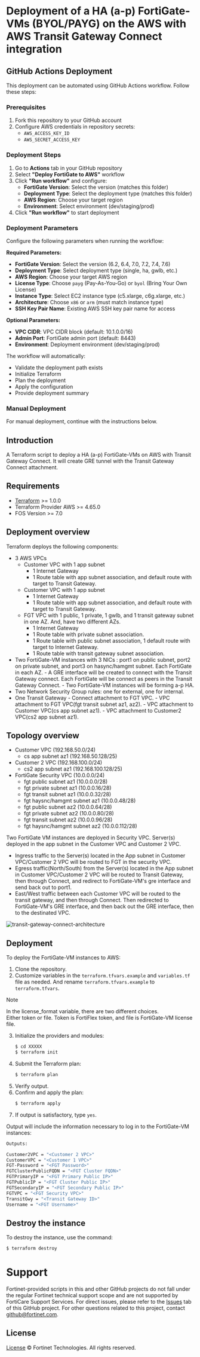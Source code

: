 # Deployment of a HA (a-p) FortiGate-VMs (BYOL/PAYG) on the AWS with AWS Transit Gateway Connect integration

## GitHub Actions Deployment

This deployment can be automated using GitHub Actions workflow. Follow these steps:

### Prerequisites
1. Fork this repository to your GitHub account
2. Configure AWS credentials in repository secrets:
   - `AWS_ACCESS_KEY_ID`
   - `AWS_SECRET_ACCESS_KEY`

### Deployment Steps
1. Go to **Actions** tab in your GitHub repository
2. Select **"Deploy FortiGate to AWS"** workflow
3. Click **"Run workflow"** and configure:
   - **FortiGate Version**: Select the version (matches this folder)
   - **Deployment Type**: Select the deployment type (matches this folder)
   - **AWS Region**: Choose your target region
   - **Environment**: Select environment (dev/staging/prod)
4. Click **"Run workflow"** to start deployment

### Deployment Parameters
Configure the following parameters when running the workflow:

**Required Parameters:**
- **FortiGate Version**: Select the version (6.2, 6.4, 7.0, 7.2, 7.4, 7.6)
- **Deployment Type**: Select deployment type (single, ha, gwlb, etc.)
- **AWS Region**: Choose your target AWS region
- **License Type**: Choose `payg` (Pay-As-You-Go) or `byol` (Bring Your Own License)
- **Instance Type**: Select EC2 instance type (c5.xlarge, c6g.xlarge, etc.)
- **Architecture**: Choose `x86` or `arm` (must match instance type)
- **SSH Key Pair Name**: Existing AWS SSH key pair name for access

**Optional Parameters:**
- **VPC CIDR**: VPC CIDR block (default: 10.1.0.0/16)
- **Admin Port**: FortiGate admin port (default: 8443)
- **Environment**: Deployment environment (dev/staging/prod)



The workflow will automatically:
- Validate the deployment path exists
- Initialize Terraform
- Plan the deployment
- Apply the configuration
- Provide deployment summary

### Manual Deployment
For manual deployment, continue with the instructions below.


## Introduction
A Terraform script to deploy a HA (a-p) FortiGate-VMs on AWS with Transit Gateway Connect.  It will create GRE tunnel with the Transit Gateway Connect attachment.

## Requirements
* [Terraform](https://learn.hashicorp.com/terraform/getting-started/install.html) >= 1.0.0
* Terraform Provider AWS >= 4.65.0
* FOS Version >= 7.0

## Deployment overview
Terraform deploys the following components:
   - 3 AWS VPCs
        - Customer VPC with 1 app subnet 
           - 1 Internet Gateway
           - 1 Route table with app subnet association, and default route with target to Transit Gateway.
        - Customer VPC with 1 app subnet 
           - 1 Internet Gateway
           - 1 Route table with app subnet association, and default route with target to Transit Gateway.
        - FGT VPC with 1 public, 1 private, 1 gwlb, and 1 transit gateway subnet in one AZ.  And, have two different AZs. 
           - 1 Internet Gateway
           - 1 Route table with private subnet association.
           - 1 Route table with public subnet association, 1 default route with target to Internet Gateway.
           - 1 Route table with transit gateway subnet association.
   - Two FortiGate-VM instances with 3 NICs : port1 on public subnet, port2 on private subnet, and port3 on hasync/hamgmt subnet.  Each FortiGate in each AZ.
           - A GRE interface will be created to connect with the Transit Gateway connect.  Each FortiGate will be connect as peers in the Transit Gateway Connect.
           - Two FortiGate-VM instances will be forming a-p HA.
   - Two Network Security Group rules: one for external, one for internal.
   - One Transit Gateway 
           - Connect attachment to FGT VPC.
           - VPC attachment to FGT VPC(fgt transit subnet az1, az2).
           - VPC attachment to Customer VPC(cs app subnet az1).
           - VPC attachment to Customer2 VPC(cs2 app subnet az1).

## Topology overview
* Customer VPC (192.168.50.0/24)
  - cs app subnet az1  (192.168.50.128/25)
* Customer 2 VPC (192.168.100.0/24)
  - cs2 app subnet az1  (192.168.100.128/25)
* FortiGate Security VPC (10.0.0.0/24)
  - fgt public subnet az1   (10.0.0.0/28)
  - fgt private subnet az1  (10.0.0.16/28)
  - fgt transit subnet az1  (10.0.0.32/28)
  - fgt haysnc/hamgmt subnet az1  (10.0.0.48/28)
  - fgt public subnet az2   (10.0.0.64/28)
  - fgt private subnet az2  (10.0.0.80/28)
  - fgt transit subnet az2  (10.0.0.96/28)
  - fgt haysnc/hamgmt subnet az2  (10.0.0.112/28)


Two FortiGate VM instances are deployed in Security VPC.
Server(s) deployed in the app subnet in the Customer VPC and Customer 2 VPC.

* Ingress traffic to the Server(s) located in the App subnet in Customer VPC/Customer 2 VPC will be routed to FGT in the security VPC. 
* Egress traffic(North/South) from the Server(s) located in the App subnet in Customer VPC/Customer 2 VPC will be routed to Transit Gateway, then through Connect, and redirect to FortiGate-VM's gre interface and send back out to port1.
* East/West traffic between each Customer VPC will be routed to the transit gateway, and then through Connect.  Then redirected to FortiGate-VM's GRE interface, and then back out the GRE interface, then to the destinated VPC.

![transit-gateway-connect-architecture](./transitgwyconnect.jpg?raw=true "Transit Gateway Connect Architecture")


## Deployment
To deploy the FortiGate-VM instances to AWS:
1. Clone the repository.
2. Customize variables in the `terraform.tfvars.example` and `variables.tf` file as needed.  And rename `terraform.tfvars.example` to `terraform.tfvars`.
> [!NOTE]    
> In the license_format variable, there are two different choices.   
> Either token or file.  Token is FortiFlex token, and file is FortiGate-VM license file.
3. Initialize the providers and modules:
   ```sh
   $ cd XXXXX
   $ terraform init
    ```
4. Submit the Terraform plan:
   ```sh
   $ terraform plan
   ```
5. Verify output.
6. Confirm and apply the plan:
   ```sh
   $ terraform apply
   ```
7. If output is satisfactory, type `yes`.

Output will include the information necessary to log in to the FortiGate-VM instances:
```sh
Outputs:

Customer2VPC = "<Customer 2 VPC>"
CustomerVPC = "<Customer 1 VPC>"
FGT-Password = "<FGT Password>"
FGTClusterPublicFQDN = "<FGT Cluster FQDN>"
FGTPrimaryIP = "<FGT Primary Public IP>"
FGTPublicIP = "<FGT Cluster Public IP>"
FGTSecondaryIP = "<FGT Secondary Public IP>"
FGTVPC = "<FGT Security VPC>"
TransitGwy = "<Transit Gateway ID>"
Username = "<FGT Username>"

```

## Destroy the instance
To destroy the instance, use the command:
```sh
$ terraform destroy
```

# Support
Fortinet-provided scripts in this and other GitHub projects do not fall under the regular Fortinet technical support scope and are not supported by FortiCare Support Services.
For direct issues, please refer to the [Issues](https://github.com/fortinet/fortigate-terraform-deploy/issues) tab of this GitHub project.
For other questions related to this project, contact [github@fortinet.com](mailto:github@fortinet.com).

## License
[License](https://github.com/fortinet/fortigate-terraform-deploy/blob/master/LICENSE) © Fortinet Technologies. All rights reserved.
